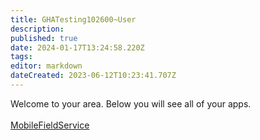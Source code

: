```yaml
---
title: GHATesting102600~User
description: 
published: true
date: 2024-01-17T13:24:58.220Z
tags: 
editor: markdown
dateCreated: 2023-06-12T10:23:41.707Z
---
```


Welcome to your area. Below you will see all of your apps.<br><br>[MobileFieldService](/Apps/MobileFieldService)<br>